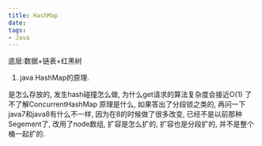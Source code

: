 ```yaml
---
title: HashMap
date: 
tags:
- Java
---
```



底层:数据+链表+红黑树

1. java HashMap的原理.

是怎么存放的, 发生hash碰撞怎么做, 为什么get请求的算法复杂度会接近O(1)
了不了解ConcurrentHashMap
原理是什么, 如果答出了分段锁之类的, 再问一下java7和java8有什么不一样, 因为在8的时候做了很多改变, 已经不是以前那种Segement了, 改用了node数组, 扩容是怎么扩的, 扩容也是分段扩的, 并不是整个桶一起扩的.